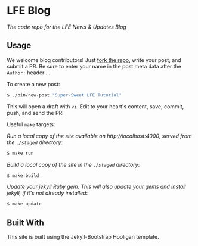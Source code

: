# LFE Blog

*The code repo for the LFE News & Updates Blog*

## Usage

We welcome blog contributors! Just
[fork the repo](https://github.com/lfe/blog/fork), write your post, and submit
a PR. Be sure to enter your name in the post meta data after the ``Author:``
header ...

To create a new post:
```bash
$ ./bin/new-post "Super-Sweet LFE Tutorial"
```
This will open a draft with ``vi``. Edit to your heart's content, save, commit,
push, and send the PR!

Useful ``make`` targets:

*Run a local copy of the site available on http://localhost:4000, served from
the ``./staged`` directory*:

```bash
$ make run
```

*Build a local copy of the site in the ``./staged`` directory*:

```bash
$ make build
```

*Update your jekyll Ruby gem. This will also update your gems and install
jekyll, if it's not already installed*:

```bash
$ make update
```

## Built With

This site is built using the Jekyll-Bootstrap Hooligan template.
